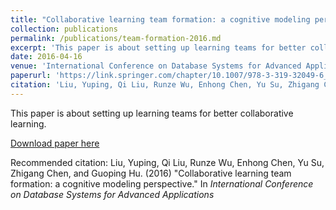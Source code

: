 ```yaml
---
title: "Collaborative learning team formation: a cognitive modeling perspective"
collection: publications
permalink: /publications/team-formation-2016.md
excerpt: 'This paper is about setting up learning teams for better collaborative learning.'
date: 2016-04-16
venue: 'International Conference on Database Systems for Advanced Applications (DASFAA`2016)'
paperurl: 'https://link.springer.com/chapter/10.1007/978-3-319-32049-6_24'
citation: 'Liu, Yuping, Qi Liu, Runze Wu, Enhong Chen, Yu Su, Zhigang Chen, and Guoping Hu. &quot;Collaborative learning team formation: a cognitive modeling perspective.&quot; In <i>International Conference on Database Systems for Advanced Applications</i>, pp. 383-400. Springer, Cham, 2016.'
---
```

This paper is about setting up learning teams for better collaborative learning.

[Download paper here](http://staff.ustc.edu.cn/~cheneh/paper_pdf/2016/Yuping-Liu-dasfaa.pdf)

Recommended citation: Liu, Yuping, Qi Liu, Runze Wu, Enhong Chen, Yu Su, Zhigang Chen, and Guoping Hu. (2016) &quot;Collaborative learning team formation: a cognitive modeling perspective.&quot; In <i>International Conference on Database Systems for Advanced Applications</i>